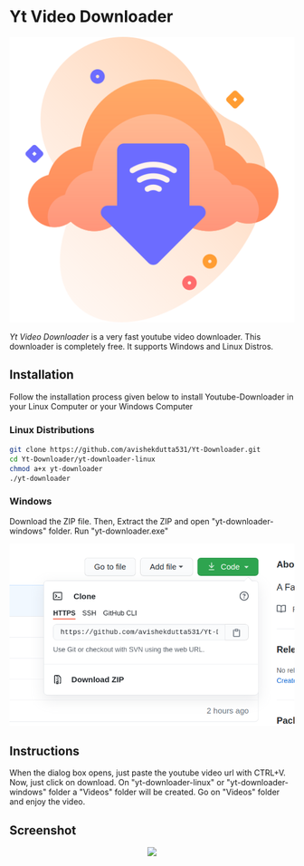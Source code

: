 # Yt Video Downloader

<p align="center">
<img src="https://raw.githubusercontent.com/avishekdutta531/Yt-Downloader/main/youtube-video-downloader-logo.png">
</p>

*Yt Video Downloader* is a very fast youtube video downloader. This downloader is completely free. It supports Windows and Linux Distros.

## Installation

Follow the installation process given below to install Youtube-Downloader in your Linux Computer or your Windows Computer

### Linux Distributions

```bash
git clone https://github.com/avishekdutta531/Yt-Downloader.git
cd Yt-Downloader/yt-downloader-linux
chmod a+x yt-downloader
./yt-downloader
```
### Windows

Download the ZIP file. Then, Extract the ZIP and open "yt-downloader-windows" folder. Run "yt-downloader.exe"

<p align="center">
<img src="https://raw.githubusercontent.com/avishekdutta531/Yt-Downloader/main/img/Screenshot%20Download.png">
</p>


## Instructions
When the dialog box opens, just paste the youtube video url with CTRL+V. Now, just click on download. On "yt-downloader-linux" or "yt-downloader-windows" folder a "Videos" folder will be created. Go on "Videos" folder and enjoy the video.

## Screenshot
<p align="center">
<img src="https://raw.githubusercontent.com/avishekdutta531/Yt-Downloader/main/img/Screenshot-01.png.">
</p>
